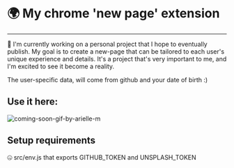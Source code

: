 # 🌍 My chrome 'new page' extension
---

📖 I'm currently working on a personal project that I hope to eventually publish. My goal is to create a new-page that can be tailored to each user's unique experience and details. It's a project that's very important to me, and I'm excited to see it become a reality.

The user-specific data, will come from github and your date of birth :)


## Use it here: 

![coming-soon-gif-by-arielle-m](https://github.com/FomasTreeman/home-page/assets/44851616/71b7f6c6-ff60-4d0e-9252-14ded179f126)


## Setup requirements

🤐 src/env.js that exports GITHUB_TOKEN and UNSPLASH_TOKEN
